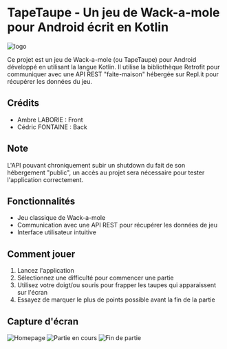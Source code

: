 # TapeTaupe - Un jeu de Wack-a-mole pour Android écrit en Kotlin

![logo](https://cdn.discordapp.com/attachments/885467155309678603/1063567810455945266/icon.jpg)

Ce projet est un jeu de Wack-a-mole (ou TapeTaupe) pour Android développé en utilisant la langue Kotlin. Il utilise la bibliothèque Retrofit pour communiquer avec une API REST "faite-maison" hébergée sur Repl.it pour récupérer les données du jeu.

## Crédits
* Ambre LABORIE : Front
* Cédric FONTAINE : Back

## Note
L'API pouvant chroniquement subir un shutdown du fait de son hébergement "public", un accès au projet sera nécessaire pour tester l'application correctement.

## Fonctionnalités
- Jeu classique de Wack-a-mole
- Communication avec une API REST pour récupérer les données de jeu
- Interface utilisateur intuitive

## Comment jouer
1. Lancez l'application
2. Sélectionnez une difficulté pour commencer une partie
3. Utilisez votre doigt/ou souris pour frapper les taupes qui apparaissent sur l'écran
4. Essayez de marquer le plus de points possible avant la fin de la partie

## Capture d'écran
![Homepage](https://cdn.discordapp.com/attachments/885467155309678603/1063546078848360488/tapeTaupe.png)
![Partie en cours](https://cdn.discordapp.com/attachments/885467155309678603/1063544999154819102/tapeTaupe.png)
![Fin de partie](https://cdn.discordapp.com/attachments/885467155309678603/1063545779614126090/tapeTaupe.png)
